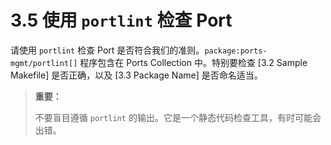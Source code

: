 # 3.5 使用 `portlint` 检查 Port

请使用 `portlint` 检查 Port 是否符合我们的准则。`package:ports-mgmt/portlint[]` 程序包含在 Ports Collection 中。特别要检查 [3.2 Sample Makefile] 是否正确，以及 [3.3 Package Name] 是否命名适当。

> **重要：**
>
> 不要盲目遵循 `portlint` 的输出。它是一个静态代码检查工具，有时可能会出错。

